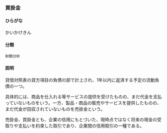 <div style="display:none;">

## [あ行](securities-terms?id=あ行)
## [か行](securities-terms?id=か行)

</div>

### 買掛金

#### ひらがな

かいかけきん

#### 分類

`財務分析`

#### 説明

貸借対照表の貸方項目の負債の部で計上され、1年以内に返済する予定の流動負債の一つ。
 
具体的には、商品を仕入れる等サービスの提供を受けたものの、まだ代金を支払っていないものをいう。一方、製品・商品の販売やサービスを提供したものの、まだ代金が回収されていないものを売掛金という。
 
売掛金、買掛金とも、企業の信用にもとづいた、現時点ではなく将来の現金の受取りや支払いを約束した取引であり、企業間の信用取引の一種である。

<div style="display:none;">

## [さ行](securities-terms?id=さ行)
## [た行](securities-terms?id=た行)
## [な行](securities-terms?id=な行)
## [は行](securities-terms?id=は行)
## [ま行](securities-terms?id=ま行)
## [や行](securities-terms?id=や行)
## [ら行](securities-terms?id=ら行)
## [わ行](securities-terms?id=わ行)
## [英数字・記号](securities-terms?id=英数字・記号)

</div>

